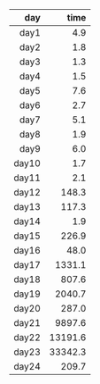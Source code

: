 |   day |    time |
|------:|---------:
| day1  |     4.9 |
| day2  |     1.8 |
| day3  |     1.3 |
| day4  |     1.5 |
| day5  |     7.6 |
| day6  |     2.7 |
| day7  |     5.1 |
| day8  |     1.9 |
| day9  |     6.0 |
| day10 |     1.7 |
| day11 |     2.1 |
| day12 |   148.3 |
| day13 |   117.3 |
| day14 |     1.9 |
| day15 |   226.9 |
| day16 |    48.0 |
| day17 |  1331.1 |
| day18 |   807.6 |
| day19 |  2040.7 |
| day20 |   287.0 |
| day21 |  9897.6 |
| day22 | 13191.6 |
| day23 | 33342.3 |
| day24 |   209.7 |

